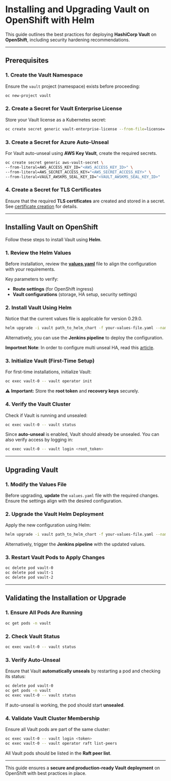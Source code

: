 # **Installing and Upgrading Vault on OpenShift with Helm**

This guide outlines the best practices for deploying **HashiCorp Vault** on **OpenShift**, including security hardening recommendations.

---

## **Prerequisites**

### **1. Create the Vault Namespace**
Ensure the `vault` project (namespace) exists before proceeding:

```bash
oc new-project vault
```

### **2. Create a Secret for Vault Enterprise License**
Store your Vault license as a Kubernetes secret:

```bash
oc create secret generic vault-enterprise-license --from-file=license=./path/to/your/vault.hclic --namespace vault
```

### **3. Create a Secret for Azure Auto-Unseal**
For Vault auto-unseal using **AWS Key Vault**, create the required secrets.

```bash
oc create secret generic aws-vault-secret \
--from-literal=AWS_ACCESS_KEY_ID="<AWS_ACCESS_KEY_ID>" \
--from-literal=AWS_SECRET_ACCESS_KEY="<AWS_SECRET_ACCESS_KEY>" \
--from-literal=VAULT_AWSKMS_SEAL_KEY_ID="<VAULT_AWSKMS_SEAL_KEY_ID>"
```

### **4. Create a Secret for TLS Certificates**
Ensure that the required **TLS certificates** are created and stored in a secret. See [certificate creation](./../../docs/certificate_creation.md) for details.

---

## **Installing Vault on OpenShift**

Follow these steps to install Vault using **Helm**.

### **1. Review the Helm Values**
Before installation, review the **[values.yaml](./values.yaml)** file to align the configuration with your requirements.

Key parameters to verify:
- **Route settings** (for OpenShift ingress)
- **Vault configurations** (storage, HA setup, security settings)

### **2. Install Vault Using Helm**

Notice that the current values file is applicable for version 0.29.0.

```bash
helm upgrade -i vault path_to_helm_chart -f your-values-file.yaml --namespace vault
```
Alternatively, you can use the **Jenkins pipeline** to deploy the configuration.

**Importnet Note**: In order to configure multi unseal HA, read this [article](../../docs/multi_auto_unseal.md).

### **3. Initialize Vault (First-Time Setup)**
For first-time installations, initialize Vault:

```bash
oc exec vault-0 -- vault operator init
```
⚠ **Important:** Store the **root token** and **recovery keys** securely.

### **4. Verify the Vault Cluster**
Check if Vault is running and unsealed:

```bash
oc exec vault-0 -- vault status
```

Since **auto-unseal** is enabled, Vault should already be unsealed. You can also verify access by logging in:

```bash
oc exec vault-0 -- vault login <root_token>
```

---

## **Upgrading Vault**

### **1. Modify the Values File**
Before upgrading, **update** the `values.yaml` file with the required changes. Ensure the settings align with the desired configuration.

### **2. Upgrade the Vault Helm Deployment**
Apply the new configuration using Helm:

```bash
helm upgrade -i vault path_to_helm_chart -f your-values-file.yaml --namespace vault
```
Alternatively, trigger the **Jenkins pipeline** with the updated values.

### **3. Restart Vault Pods to Apply Changes**
```bash
oc delete pod vault-0
oc delete pod vault-1
oc delete pod vault-2
```

---

## **Validating the Installation or Upgrade**

### **1. Ensure All Pods Are Running**
```bash
oc get pods -n vault
```

### **2. Check Vault Status**
```bash
oc exec vault-0 -- vault status
```

### **3. Verify Auto-Unseal**
Ensure that Vault **automatically unseals** by restarting a pod and checking its status:

```bash
oc delete pod vault-0
oc get pods -n vault
oc exec vault-0 -- vault status
```
If auto-unseal is working, the pod should start **unsealed**.

### **4. Validate Vault Cluster Membership**
Ensure all Vault pods are part of the same cluster:

```bash
oc exec vault-0 -- vault login <token>
oc exec vault-0 -- vault operator raft list-peers
```
All Vault pods should be listed in the **Raft peer list**.

---

This guide ensures a **secure and production-ready Vault deployment** on OpenShift with best practices in place.